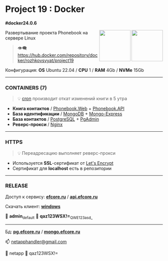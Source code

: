 # Project 19 : Docker
**#docker24.0.6**

<img align="right" width="100" height="100" src="https://github.com/rozhkovsvyat/Project19.Docker/assets/71471748/473223be-eaa6-48c0-bb8c-10485c608d80">
<img align="right" width="100" height="100" src="https://github.com/rozhkovsvyat/Project19.Docker/assets/71471748/184cf010-61c6-4488-baef-7f79979b2a59">

Развертывание проекта Phonebook на сервере Linux

> :eye_speech_bubble: https://hub.docker.com/repository/docker/rozhkovsvyat/project19

Конфигурация: **OS** Ubuntu 22.04 / **CPU** 1 / **RAM** 4Gb / **NVMe** 15Gb

---

### CONTAINERS (7)

> 💡 [cron](https://help.ubuntu.ru/wiki/cron) производит откат изменений книги в 5 утра

* **Книга контактов** / [Phonebook.Web](https://hub.docker.com/layers/rozhkovsvyat/project19/web/images/sha256-9d868c7bdd131866eb552de00f5c440b5d0a3b84270cb31090c6ac09afe44272?context=repo) + [Phonebook.API](https://hub.docker.com/layers/rozhkovsvyat/project19/api/images/sha256-95493f8e44b5972996270b9eb01b7b6087e95421f9dbfc7fce987c04e72238e5?context=repo)
* **База идентификации** / [MongoDB](https://hub.docker.com/_/mongo) + [Mongo-Express](https://hub.docker.com/_/mongo-express)
* **База контактов** / [PostgreSQL](https://hub.docker.com/_/postgres) + [PgAdmin](https://hub.docker.com/r/dpage/pgadmin4)
* **Реверс-прокси** / [Nginx](https://hub.docker.com/_/nginx)

---

### HTTPS

> 💡 Переадресацию выполняет реверс-прокси

* Используется **SSL**-сертификат от [Let's Encrypt](https://letsencrypt.org/)
* Сертификат для **localhost** есть в репозитории

---

### RELEASE

Доступ к сервису: **[efcore.ru](https://efcore.ru)** / **[api.efcore.ru](https://api.efcore.ru/contacts)** 

Скачать клиент: **[windows](https://hub.efcore.ru/PhonebookSetup.zip)**

:busts_in_silhouette: **admin**<sub>default</sub> :key: **qaz123WSX!=**<sub>QWE123asd_</sub>

---

Бд: **[pg.efcore.ru](https://pg.efcore.ru)** / **[mongo.efcore.ru](https://mongo.efcore.ru/contacts)** 

:mailbox: netapphandler@gmail.com

:bust_in_silhouette: netapp :key: qaz123WSX!=
